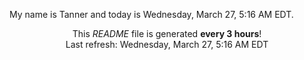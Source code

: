 My name is Tanner and today is Wednesday, March 27, 5:16 AM EDT.

<p align="center">This <i>README</i> file is generated <b>every 3 hours</b>!</br>Last refresh: Wednesday, March 27, 5:16 AM EDT<br /></p>
